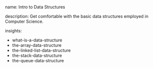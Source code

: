name: Intro to Data Structures

description: Get comfortable with the basic data structures employed in Computer Science.

insights:
  - what-is-a-data-structure
  - the-array-data-structure
  - the-linked-list-data-structure
  - the-stack-data-structure
  - the-queue-data-structure
 
